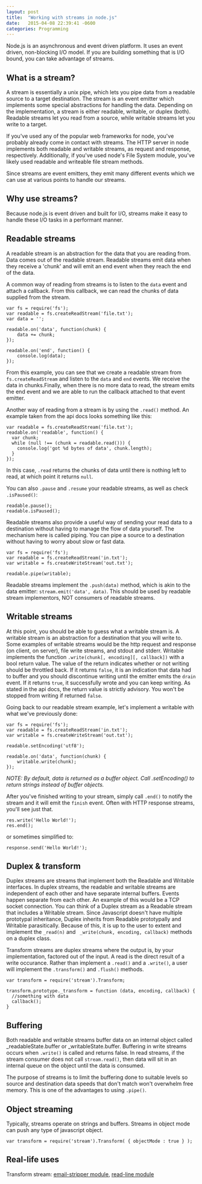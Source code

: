 ```yaml
---
layout: post
title:  "Working with streams in node.js"
date:   2015-04-08 22:39:41 -0600
categories: Programming
---
```


Node.js is an asynchronous and event driven platform. It uses an event driven, non-blocking I/O model. If you are building something that is I/O bound, you can take advantage of streams.

## What is a stream?

A stream is essentially a unix pipe, which lets you pipe data from a readable source to a target destination. The stream is an event emitter which implements some special abstractions for handling the data. Depending on the implementation, a stream is either readable, writable, or duplex (both). Readable streams let you read from a source, while writable streams let you write to a target.

If you've used any of the popular web frameworks for node, you've probably already come in contact with streams. The HTTP server in node implements both readable and writable streams, as request and response, respectively. Additionally, if you've used node's File System module, you've likely used readable and writeable file stream methods.

Since streams are event emitters, they emit many different events which we can use at various points to handle our streams.

## Why use streams?

Because node.js is event driven and built for I/O, streams make it easy to handle these I/O tasks in a performant manner.

## Readable streams

A readable stream is an abstraction for the data that you are reading from. Data comes out of the readable stream. Readable streams emit data when they receive a 'chunk' and will emit an end event when they reach the end of the data.

A common way of reading from streams is to listen to the `data` event and attach a callback. From this callback, we can read the chunks of data supplied from the stream.

    var fs = require('fs');
	var readable = fs.createReadStream('file.txt');
	var data = '';

	readable.on('data', function(chunk) {
	    data += chunk;
	});

	readable.on('end', function() {
	    console.log(data);
	});

From this example, you can see that we create a readable stream from `fs.createReadStream` and listen to the `data` and `end` events. We receive the data in chunks.Finally, when there is no more data to read, the stream emits the end event and we are able to run the callback attached to that event emitter.

Another way of reading from a stream is by using the `.read()` method. An example taken from the api docs looks something like this:

	var readable = fs.createReadStream('file.txt');
	readable.on('readable', function() {
	  var chunk;
	  while (null !== (chunk = readable.read())) {
	    console.log('got %d bytes of data', chunk.length);
	  }
	});

In this case, `.read` returns the chunks of data until there is nothing left to read, at which point it returns `null`.

You can also `.pause` and `.resume` your readable streams, as well as check `.isPaused()`:

	readable.pause();
	readable.isPaused();

Readable streams also provide a useful way of sending your read data to a destination without having to manage the flow of data yourself. The mechanism here is called piping. You can pipe a source to a destination without having to worry about slow or fast data.

	var fs = require('fs');
	var readable = fs.createReadStream('in.txt');
	var writable = fs.createWriteStream('out.txt');

	readable.pipe(writable);

Readable streams implement the `.push(data)` method, which is akin to the data emitter: `stream.emit('data', data)`. This should be used by readable stream implementors, NOT consumers of readable streams.

## Writable streams

At this point, you should be able to guess what a writable stream is. A writable stream is an abstraction for a destination that you will write to. Some examples of writable streams would be the http request and response (on client, on server), file write streams, and stdout and stderr. Writable implements the function `.write(chunk[, encoding][, callback])` with a bool return value. The value of the return indicates whether or not writing should be throttled back. If it returns `false`, it is an indication that data had to buffer and you should discontinue writing until the emitter emits the `drain` event. If it returns `true`, it successfully wrote and you can keep writing. As stated in the api docs, the return value is strictly advisory. You won't be stopped from writing if returned `false`.

Going back to our readable stream example, let's implement a writable with what we've previously done:

	var fs = require('fs');
	var readable = fs.createReadStream('in.txt');
	var writable = fs.createWriteStream('out.txt');

	readable.setEncoding('utf8');

	readable.on('data', function(chunk) {
	    writable.write(chunk);
	});

_NOTE: By default, data is returned as a buffer object. Call .setEncoding() to return strings instead of buffer objects._

After you've finished writing to your stream, simply call `.end()` to notify the stream and it will emit the `finish` event. Often with HTTP response streams, you'll see just that.

    res.write('Hello World!');
    res.end();

or sometimes simplified to:

	response.send('Hello World!');

## Duplex & transform

Duplex streams are streams that implement both the Readable and Writable interfaces. In duplex streams, the readable and writable streams are independent of each other and have separate internal buffers. Events happen separate from each other. An example of this would be a TCP socket connection. You can think of a Duplex stream as a Readable stream that includes a Writable stream. Since Javascript doesn't have multiple prototypal inheritance, Duplex inherits from Readable prototypally and Writable parasitically. Because of this, it is up to the user to extent and implement the `_read(n)` and ` _write(chunk, encoding, callback)` methods on a duplex class.

Transform streams are duplex streams where the output is, by your implementation, factored out of the input. A read is the direct result of a write occurance. Rather than implement a `.read()` and a `.write()`, a user will implement the `.transform()` and `.flush()` methods.

	var transform = require('stream').Transform;

	transform.prototype._transform = function (data, encoding, callback) {
	  //something with data
	  callback();
	}

## Buffering

Both readable and writable streams buffer data on an internal object called _readableState.buffer or _writableState.buffer. Buffering in write streams occurs when `.write()` is called and returns false. In read streams, if the stream consumer does not call `stream.read()`, then data will sit in an internal queue on the object until the data is consumed.

The purpose of streams is to limit the buffering done to suitable levels so source and destination data speeds that don't match won't overwhelm free memory. This is one of the advantages to using `.pipe()`.

## Object streaming

Typically, streams operate on strings and buffers. Streams in object mode can push any type of javascript object.

	var transform = require('stream').Transform( { objectMode : true } );

## Real-life uses

Transform stream: [email-stripper module](https://www.npmjs.com/package/email-stripper), [read-line module](https://www.npmjs.com/package/read-line)